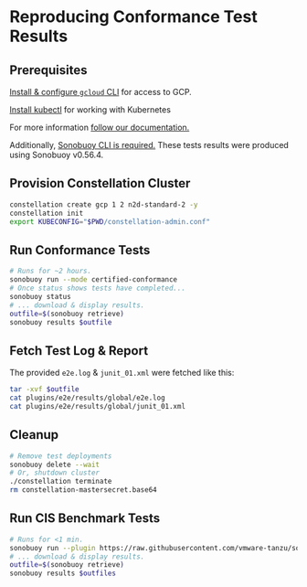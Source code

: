 # Reproducing Conformance Test Results

## Prerequisites

[Install & configure `gcloud` CLI](https://cloud.google.com/sdk/gcloud) for access to GCP.

[Install kubectl](https://kubernetes.io/docs/tasks/tools/install-kubectl-linux/) for working with Kubernetes

For more information [follow our documentation.](https://constellation-docs.edgeless.systems/6c320851-bdd2-41d5-bf10-e27427398692/#/getting-started/install)

Additionally, [Sonobuoy CLI is required.](https://github.com/vmware-tanzu/sonobuoy/releases)
These tests results were produced using Sonobuoy v0.56.4.

## Provision Constellation Cluster

```sh
constellation create gcp 1 2 n2d-standard-2 -y
constellation init
export KUBECONFIG="$PWD/constellation-admin.conf"
```

## Run Conformance Tests

```sh
# Runs for ~2 hours.
sonobuoy run --mode certified-conformance
# Once status shows tests have completed...
sonobuoy status
# ... download & display results.
outfile=$(sonobuoy retrieve)
sonobuoy results $outfile
```

## Fetch Test Log & Report

The provided `e2e.log` & `junit_01.xml` were fetched like this:

```sh
tar -xvf $outfile
cat plugins/e2e/results/global/e2e.log
cat plugins/e2e/results/global/junit_01.xml
```

## Cleanup

```sh
# Remove test deployments
sonobuoy delete --wait
# Or, shutdown cluster
./constellation terminate
rm constellation-mastersecret.base64
```

## Run CIS Benchmark Tests

```sh
# Runs for <1 min.
sonobuoy run --plugin https://raw.githubusercontent.com/vmware-tanzu/sonobuoy-plugins/master/cis-benchmarks/kube-bench-plugin.yaml --plugin https://raw.githubusercontent.com/vmware-tanzu/sonobuoy-plugins/master/cis-benchmarks/kube-bench-master-plugin.yaml --wait
# ... download & display results.
outfile=$(sonobuoy retrieve)
sonobuoy results $outfiles
```
